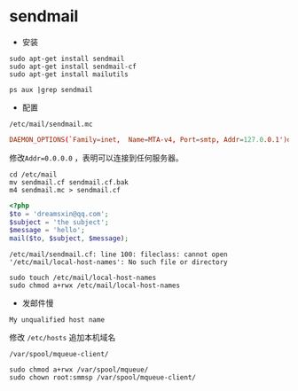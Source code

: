 # sendmail

* 安装

```shell
sudo apt-get install sendmail  
sudo apt-get install sendmail-cf
sudo apt-get install mailutils
```

```shell
ps aux |grep sendmail
```

* 配置

`/etc/mail/sendmail.mc`

```conf
DAEMON_OPTIONS(`Family=inet,  Name=MTA-v4, Port=smtp, Addr=127.0.0.1')dnl
```
修改`Addr=0.0.0.0` ，表明可以连接到任何服务器。

```shell
cd /etc/mail  
mv sendmail.cf sendmail.cf.bak
m4 sendmail.mc > sendmail.cf
```

```php
<?php
$to = 'dreamsxin@qq.com';
$subject = 'the subject';
$message = 'hello';
mail($to, $subject, $message);
```

`/etc/mail/sendmail.cf: line 100: fileclass: cannot open '/etc/mail/local-host-names': No such file or directory`

```shell
sudo touch /etc/mail/local-host-names
sudo chmod a+rwx /etc/mail/local-host-names
```

* 发邮件慢

`My unqualified host name`

修改 `/etc/hosts` 追加本机域名

`/var/spool/mqueue-client/`

```shell
sudo chmod a+rwx /var/spool/mqueue/
sudo chown root:smmsp /var/spool/mqueue-client/
```

